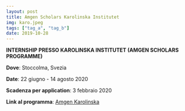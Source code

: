 ```yaml
---
layout: post
title: Amgen Scholars Karolinska Institutet
img: karo.jpeg
tags: ["tag_a", "tag_b"]
date: 2019-10-28
---
```


**INTERNSHIP PRESSO KAROLINSKA INSTITUTET (AMGEN SCHOLARS PROGRAMME)**

**Dove**: Stoccolma, Svezia 

**Date**: 22 giugno - 14 agosto 2020

**Scadenza per application**: 3 febbraio 2020

**Link al programma**: [Amgen Karolinska](https://education.ki.se/amgen-scholars-program-at-karolinska-institutet)


